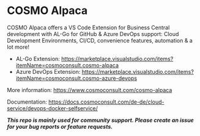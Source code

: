 # COSMO Alpaca

COSMO Alpaca offers a VS Code Extension for Business Central development with AL-Go for GitHub & Azure DevOps support: Cloud Development Environments, CI/CD, convenience features, automation & a lot more! 

- AL-Go Extension: https://marketplace.visualstudio.com/items?itemName=cosmoconsult.cosmo-alpaca 
- Azure DevOps Extension: https://marketplace.visualstudio.com/items?itemName=cosmoconsult.cosmo-azure-devops

More information: https://www.cosmoconsult.com/cosmo-alpaca

Documentation: https://docs.cosmoconsult.com/de-de/cloud-service/devops-docker-selfservice/


***This repo is mainly used for community support. Please create an issue for your bug reports or feature requests.***
